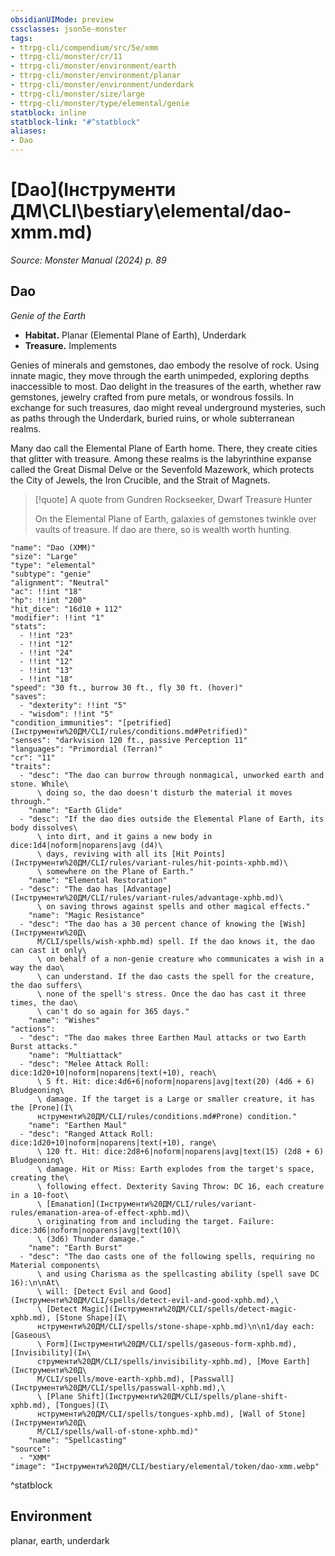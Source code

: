 ```yaml
---
obsidianUIMode: preview
cssclasses: json5e-monster
tags:
- ttrpg-cli/compendium/src/5e/xmm
- ttrpg-cli/monster/cr/11
- ttrpg-cli/monster/environment/earth
- ttrpg-cli/monster/environment/planar
- ttrpg-cli/monster/environment/underdark
- ttrpg-cli/monster/size/large
- ttrpg-cli/monster/type/elemental/genie
statblock: inline
statblock-link: "#^statblock"
aliases:
- Dao
---
```

# [Dao](Інструменти ДМ\CLI\bestiary\elemental/dao-xmm.md)
*Source: Monster Manual (2024) p. 89*  

## Dao

*Genie of the Earth*

- **Habitat.** Planar (Elemental Plane of Earth), Underdark  
- **Treasure.** Implements  

Genies of minerals and gemstones, dao embody the resolve of rock. Using innate magic, they move through the earth unimpeded, exploring depths inaccessible to most. Dao delight in the treasures of the earth, whether raw gemstones, jewelry crafted from pure metals, or wondrous fossils. In exchange for such treasures, dao might reveal underground mysteries, such as paths through the Underdark, buried ruins, or whole subterranean realms.

Many dao call the Elemental Plane of Earth home. There, they create cities that glitter with treasure. Among these realms is the labyrinthine expanse called the Great Dismal Delve or the Sevenfold Mazework, which protects the City of Jewels, the Iron Crucible, and the Strait of Magnets.

> [!quote] A quote from Gundren Rockseeker, Dwarf Treasure Hunter  
> 
> On the Elemental Plane of Earth, galaxies of gemstones twinkle over vaults of treasure. If dao are there, so is wealth worth hunting.


```statblock
"name": "Dao (XMM)"
"size": "Large"
"type": "elemental"
"subtype": "genie"
"alignment": "Neutral"
"ac": !!int "18"
"hp": !!int "200"
"hit_dice": "16d10 + 112"
"modifier": !!int "1"
"stats":
  - !!int "23"
  - !!int "12"
  - !!int "24"
  - !!int "12"
  - !!int "13"
  - !!int "18"
"speed": "30 ft., burrow 30 ft., fly 30 ft. (hover)"
"saves":
  - "dexterity": !!int "5"
  - "wisdom": !!int "5"
"condition_immunities": "[petrified](Інструменти%20ДМ/CLI/rules/conditions.md#Petrified)"
"senses": "darkvision 120 ft., passive Perception 11"
"languages": "Primordial (Terran)"
"cr": "11"
"traits":
  - "desc": "The dao can burrow through nonmagical, unworked earth and stone. While\
      \ doing so, the dao doesn't disturb the material it moves through."
    "name": "Earth Glide"
  - "desc": "If the dao dies outside the Elemental Plane of Earth, its body dissolves\
      \ into dirt, and it gains a new body in dice:1d4|noform|noparens|avg (d4)\
      \ days, reviving with all its [Hit Points](Інструменти%20ДМ/CLI/rules/variant-rules/hit-points-xphb.md)\
      \ somewhere on the Plane of Earth."
    "name": "Elemental Restoration"
  - "desc": "The dao has [Advantage](Інструменти%20ДМ/CLI/rules/variant-rules/advantage-xphb.md)\
      \ on saving throws against spells and other magical effects."
    "name": "Magic Resistance"
  - "desc": "The dao has a 30 percent chance of knowing the [Wish](Інструменти%20Д\
      М/CLI/spells/wish-xphb.md) spell. If the dao knows it, the dao can cast it only\
      \ on behalf of a non-genie creature who communicates a wish in a way the dao\
      \ can understand. If the dao casts the spell for the creature, the dao suffers\
      \ none of the spell's stress. Once the dao has cast it three times, the dao\
      \ can't do so again for 365 days."
    "name": "Wishes"
"actions":
  - "desc": "The dao makes three Earthen Maul attacks or two Earth Burst attacks."
    "name": "Multiattack"
  - "desc": "Melee Attack Roll: dice:1d20+10|noform|noparens|text(+10), reach\
      \ 5 ft. Hit: dice:4d6+6|noform|noparens|avg|text(20) (4d6 + 6) Bludgeoning\
      \ damage. If the target is a Large or smaller creature, it has the [Prone](І\
      нструменти%20ДМ/CLI/rules/conditions.md#Prone) condition."
    "name": "Earthen Maul"
  - "desc": "Ranged Attack Roll: dice:1d20+10|noform|noparens|text(+10), range\
      \ 120 ft. Hit: dice:2d8+6|noform|noparens|avg|text(15) (2d8 + 6) Bludgeoning\
      \ damage. Hit or Miss: Earth explodes from the target's space, creating the\
      \ following effect. Dexterity Saving Throw: DC 16, each creature in a 10-foot\
      \ [Emanation](Інструменти%20ДМ/CLI/rules/variant-rules/emanation-area-of-effect-xphb.md)\
      \ originating from and including the target. Failure: dice:3d6|noform|noparens|avg|text(10)\
      \ (3d6) Thunder damage."
    "name": "Earth Burst"
  - "desc": "The dao casts one of the following spells, requiring no Material components\
      \ and using Charisma as the spellcasting ability (spell save DC 16):\n\nAt\
      \ will: [Detect Evil and Good](Інструменти%20ДМ/CLI/spells/detect-evil-and-good-xphb.md),\
      \ [Detect Magic](Інструменти%20ДМ/CLI/spells/detect-magic-xphb.md), [Stone Shape](І\
      нструменти%20ДМ/CLI/spells/stone-shape-xphb.md)\n\n1/day each: [Gaseous\
      \ Form](Інструменти%20ДМ/CLI/spells/gaseous-form-xphb.md), [Invisibility](Ін\
      струменти%20ДМ/CLI/spells/invisibility-xphb.md), [Move Earth](Інструменти%20Д\
      М/CLI/spells/move-earth-xphb.md), [Passwall](Інструменти%20ДМ/CLI/spells/passwall-xphb.md),\
      \ [Plane Shift](Інструменти%20ДМ/CLI/spells/plane-shift-xphb.md), [Tongues](І\
      нструменти%20ДМ/CLI/spells/tongues-xphb.md), [Wall of Stone](Інструменти%20Д\
      М/CLI/spells/wall-of-stone-xphb.md)"
    "name": "Spellcasting"
"source":
  - "XMM"
"image": "Інструменти%20ДМ/CLI/bestiary/elemental/token/dao-xmm.webp"
```
^statblock

## Environment

planar, earth, underdark